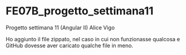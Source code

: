 # FE07B_progetto_settimana11
Progetto settimana 11 (Angular II) Alice Vigo

Ho aggiunto il file zippato, nel caso in cui non funzionasse qualcosa e GitHub dovesse aver caricato qualche file in meno.
